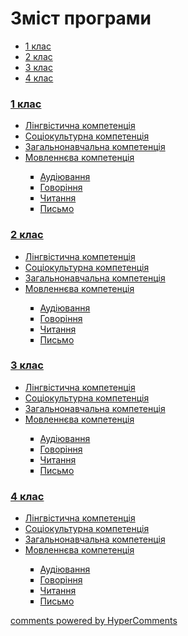 <div id="hypercomments_widget" class="js-hypercomments-widget invisible"></div>

# Зміст програми

<ul class="nav nav-tabs">
<li class="active"><a data-toggle="tab" href="#home">1 клас</a></li>
<li><a data-toggle="tab" href="#menu1">2 клас</a></li>
<li><a data-toggle="tab" href="#menu2">3 клас</a></li>
<li><a data-toggle="tab" href="#menu3">4 клас</a></li>
</ul>

<div class="tab-content">
<div id="home" class="tab-pane fade in active">
<h3><a href="http://germanmonnormal.ed-era.com/1/1_klas.html">1 клас</a></h3>
<ul type="disc">
<li><a href="http://germanmonnormal.ed-era.com/1/lyngvystykhna_kompetenzia.html">Лінгвістична компетенція</a></li>
<li><a href="http://germanmonnormal.ed-era.com/1/soziokulturna_kompetenzia.html">Соціокультурна компетенція</a></li>
<li><a href="http://germanmonnormal.ed-era.com/1/zagalnonavchalna_kompetenzya.html">Загальнонавчальна компетенція</a></li>
<li><a href="http://germanmonnormal.ed-era.com/1/movlennyeva_kompetenzia.html">Мовленнєва компетенція</a></li>
<ul type="square">
<li><a href="http://germanmonnormal.ed-era.com/1/audiyuvannya.html">Аудіювання</a></li>
<li><a href="http://germanmonnormal.ed-era.com/1/govorinnya.html">Говоріння</a></li>
<li><a href="http://germanmonnormal.ed-era.com/1/chitannya.html">Читання</a></li>
<li><a href="http://germanmonnormal.ed-era.com/1/pysmo.html">Письмо</a></li>
</ul>
</ul>
</div>
<div id="menu1" class="tab-pane fade">
<h3><a href="http://germanmonnormal.ed-era.com/2/2_klas.html">2 клас</a></h3>
<ul type="disc">
<li><a href="http://germanmonnormal.ed-era.com/2/lyngvystykhna_kompetenzia.html">Лінгвістична компетенція</a></li>
<li><a href="http://germanmonnormal.ed-era.com/2/soziokulturna_kompetenzia.html">Соціокультурна компетенція</a></li>
<li><a href="http://germanmonnormal.ed-era.com/2/zagalnonavchalna_kompetenzya.html">Загальнонавчальна компетенція</a></li>
<li><a href="http://germanmonnormal.ed-era.com/2/movlennyeva_kompetenzia.html">Мовленнєва компетенція</a></li>
<ul type="square">
<li><a href="http://germanmonnormal.ed-era.com/2/audiyuvannya.html">Аудіювання</a></li>
<li><a href="http://germanmonnormal.ed-era.com/2/govorinnya.html">Говоріння</a></li>
<li><a href="http://germanmonnormal.ed-era.com/2/chitannya.html">Читання</a></li>
<li><a href="http://germanmonnormal.ed-era.com/2/pysmo.html">Письмо</a></li>
</ul>
</ul>
</div>
<div id="menu2" class="tab-pane fade">
<h3><a href="http://germanmonnormal.ed-era.com/3/3_klas.html">3 клас</a></h3>
<ul type="disc">
<li><a href="http://germanmonnormal.ed-era.com/3/lyngvystykhna_kompetenzia.html">Лінгвістична компетенція</a></li>
<li><a href="http://germanmonnormal.ed-era.com/3/soziokulturna_kompetenzia.html">Соціокультурна компетенція</a></li>
<li><a href="http://germanmonnormal.ed-era.com/3/zagalnonavchalna_kompetenzya.html">Загальнонавчальна компетенція</a></li>
<li><a href="http://germanmonnormal.ed-era.com/3/movlennyeva_kompetenzia.html">Мовленнєва компетенція</a></li>
<ul type="square">
<li><a href="http://germanmonnormal.ed-era.com/3/audiyuvannya.html">Аудіювання</a></li>
<li><a href="http://germanmonnormal.ed-era.com/3/govorinnya.html">Говоріння</a></li>
<li><a href="http://germanmonnormal.ed-era.com/3/chitannya.html">Читання</a></li>
<li><a href="http://germanmonnormal.ed-era.com/3/pysmo.html">Письмо</a></li>
</ul>
</ul>
</div>
<div id="menu3" class="tab-pane fade">
<h3><a href="http://germanmonnormal.ed-era.com/4/4_klas.html">4 клас</a></h3>
<ul type="disc">
<li><a href="http://germanmonnormal.ed-era.com/4/lyngvystykhna_kompetenzia.html">Лінгвістична компетенція</a></li>
<li><a href="http://germanmonnormal.ed-era.com/4/soziokulturna_kompetenzia.html">Соціокультурна компетенція</a></li>
<li><a href="http://germanmonnormal.ed-era.com/4/zagalnonavchalna_kompetenzya.html">Загальнонавчальна компетенція</a></li>
<li><a href="http://germanmonnormal.ed-era.com/4/movlennyeva_kompetenzia.html">Мовленнєва компетенція</a></li>
<ul type="square">
<li><a href="http://germanmonnormal.ed-era.com/4/audiyuvannya.html">Аудіювання</a></li>
<li><a href="http://germanmonnormal.ed-era.com/4/govorinnya.html">Говоріння</a></li>
<li><a href="http://germanmonnormal.ed-era.com/4/chitannya.html">Читання</a></li>
<li><a href="http://germanmonnormal.ed-era.com/4/pysmo.html">Письмо</a></li>
</ul>
</ul>
</div>
</div>


<div class="js-hypercomments-container">
<a href="http://hypercomments.com" class="hc-link" title="comments widget">comments powered by HyperComments</a>
</div>